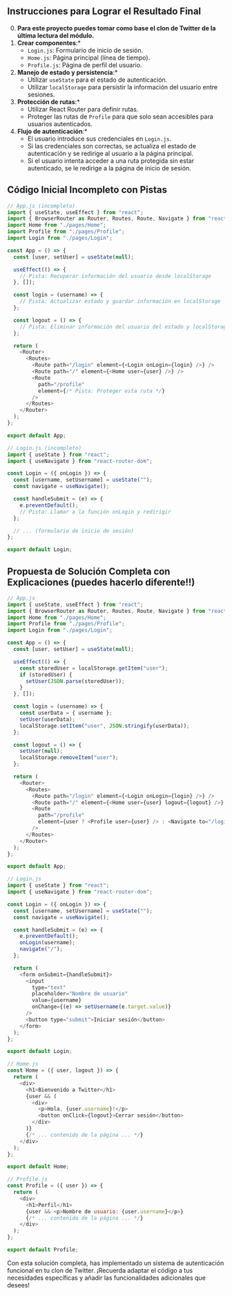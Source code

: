 ## Instrucciones para Lograr el Resultado Final
0.  **Para este proyecto puedes tomar como base el clon de Twitter de la última lectura del módulo.**
1.  **Crear componentes**:*
    *   `Login.js`: Formulario de inicio de sesión.
    *   `Home.js`: Página principal (línea de tiempo).
    *   `Profile.js`: Página de perfil del usuario.
2.  **Manejo de estado y persistencia**:*
    *   Utilizar `useState` para el estado de autenticación.
    *   Utilizar `localStorage` para persistir la información del usuario entre sesiones.
3.  **Protección de rutas**:*
    *   Utilizar React Router para definir rutas.
    *   Proteger las rutas de `Profile` para que solo sean accesibles para usuarios autenticados.
4.  **Flujo de autenticación**:*
    *   El usuario introduce sus credenciales en `Login.js`.
    *   Si las credenciales son correctas, se actualiza el estado de autenticación y se redirige al usuario a la página principal.
    *   Si el usuario intenta acceder a una ruta protegida sin estar autenticado, se le redirige a la página de inicio de sesión.

## Código Inicial Incompleto con Pistas

```javascript
// App.js (incompleto)
import { useState, useEffect } from "react";
import { BrowserRouter as Router, Routes, Route, Navigate } from "react-router-dom";
import Home from "./pages/Home";
import Profile from "./pages/Profile";
import Login from "./pages/Login";

const App = () => {
  const [user, setUser] = useState(null);

  useEffect(() => {
    // Pista: Recuperar información del usuario desde localStorage
  }, []);

  const login = (username) => {
    // Pista: Actualizar estado y guardar información en localStorage
  };

  const logout = () => {
    // Pista: Eliminar información del usuario del estado y localStorage
  };

  return (
    <Router>
      <Routes>
        <Route path="/login" element={<Login onLogin={login} />} />
        <Route path="/" element={<Home user={user} />} />
        <Route 
          path="/profile" 
          element={/* Pista: Proteger esta ruta */} 
        />
      </Routes>
    </Router>
  );
};

export default App;

// Login.js (incompleto)
import { useState } from "react";
import { useNavigate } from "react-router-dom";

const Login = ({ onLogin }) => {
  const [username, setUsername] = useState("");
  const navigate = useNavigate();

  const handleSubmit = (e) => {
    e.preventDefault();
    // Pista: Llamar a la función onLogin y redirigir
  };

  // ... (formulario de inicio de sesión)
};

export default Login;
```

## Propuesta de Solución Completa con Explicaciones (puedes hacerlo diferente!!)

```javascript
// App.js
import { useState, useEffect } from "react";
import { BrowserRouter as Router, Routes, Route, Navigate } from "react-router-dom";
import Home from "./pages/Home";
import Profile from "./pages/Profile";
import Login from "./pages/Login";

const App = () => {
  const [user, setUser] = useState(null);

  useEffect(() => {
    const storedUser = localStorage.getItem("user");
    if (storedUser) {
      setUser(JSON.parse(storedUser));
    }
  }, []);

  const login = (username) => {
    const userData = { username };
    setUser(userData);
    localStorage.setItem("user", JSON.stringify(userData));
  };

  const logout = () => {
    setUser(null);
    localStorage.removeItem("user");
  };

  return (
    <Router>
      <Routes>
        <Route path="/login" element={<Login onLogin={login} />} />
        <Route path="/" element={<Home user={user} logout={logout} />} />
        <Route
          path="/profile"
          element={user ? <Profile user={user} /> : <Navigate to="/login" />}
        />
      </Routes>
    </Router>
  );
};

export default App;

// Login.js
import { useState } from "react";
import { useNavigate } from "react-router-dom";

const Login = ({ onLogin }) => {
  const [username, setUsername] = useState("");
  const navigate = useNavigate();

  const handleSubmit = (e) => {
    e.preventDefault();
    onLogin(username);
    navigate("/");
  };

  return (
    <form onSubmit={handleSubmit}>
      <input
        type="text"
        placeholder="Nombre de usuario"
        value={username}
        onChange={(e) => setUsername(e.target.value)}
      />
      <button type="submit">Iniciar sesión</button>
    </form>
  );
};

export default Login;

// Home.js
const Home = ({ user, logout }) => {
  return (
    <div>
      <h1>Bienvenido a Twitter</h1>
      {user && (
        <div>
          <p>Hola, {user.username}!</p>
          <button onClick={logout}>Cerrar sesión</button>
        </div>
      )}
      {/* ... contenido de la página ... */}
    </div>
  );
};

export default Home;

// Profile.js
const Profile = ({ user }) => {
  return (
    <div>
      <h1>Perfil</h1>
      {user && <p>Nombre de usuario: {user.username}</p>}
      {/* ... contenido de la página ... */}
    </div>
  );
};

export default Profile;
```

Con esta solución completa, has implementado un sistema de autenticación funcional en tu clon de Twitter. ¡Recuerda adaptar el código a tus necesidades específicas y añadir las funcionalidades adicionales que desees!